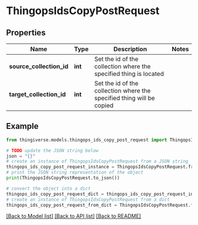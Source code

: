 # ThingopsIdsCopyPostRequest


## Properties

Name | Type | Description | Notes
------------ | ------------- | ------------- | -------------
**source_collection_id** | **int** | Set the id of the collection where the specified thing is located | 
**target_collection_id** | **int** | Set the id of the collection where the specified thing will be copied | 

## Example

```python
from thingiverse.models.thingops_ids_copy_post_request import ThingopsIdsCopyPostRequest

# TODO update the JSON string below
json = "{}"
# create an instance of ThingopsIdsCopyPostRequest from a JSON string
thingops_ids_copy_post_request_instance = ThingopsIdsCopyPostRequest.from_json(json)
# print the JSON string representation of the object
print(ThingopsIdsCopyPostRequest.to_json())

# convert the object into a dict
thingops_ids_copy_post_request_dict = thingops_ids_copy_post_request_instance.to_dict()
# create an instance of ThingopsIdsCopyPostRequest from a dict
thingops_ids_copy_post_request_from_dict = ThingopsIdsCopyPostRequest.from_dict(thingops_ids_copy_post_request_dict)
```
[[Back to Model list]](../README.md#documentation-for-models) [[Back to API list]](../README.md#documentation-for-api-endpoints) [[Back to README]](../README.md)


